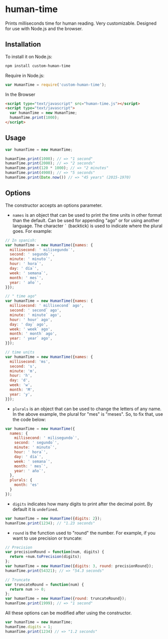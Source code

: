 human-time
==========

Prints milliseconds time for human reading. Very customizable. Designed for use with Node.js and the browser.

## Installation

To install it on Node.js:

```sh
npm install custom-human-time
```

Require in Node.js:

```js
var HumanTime = require('custom-human-time');
```

In the Browser

```html
<script type="text/javascript" src="human-time.js"></script>
<script type="text/javascript">
  var humanTime = new HumanTime;
  humanTime.print(1000);
</script>
```

## Usage

```js
var humanTime = new HumanTime;

humanTime.print(1000); // => "1 second"
humanTime.print(2000); // => "2 seconds"
humanTime.print(120 * 1000); // => "2 minutes"
humanTime.print(4900); // => "5 seconds"
humanTime.print(Date.now()) // => "45 years" (2015-1970)
```

## Options

The constructor accepts an options parameter.

* `names` is an object that can be used to print the time units in other format than the default. Can be used for appending "ago" or for using another language. The character `` ` `` (backtick) is used to indicate where the plural goes. For example:
```js
// In spanish:
var humanTime = new HumanTime({names: {
  millisecond: ' milisegundo`',
  second: ' segundo`',
  minute: ' minuto`',
  hour: ' hora`',
  day: ' día`',
  week: ' semana`',
  month: ' mes`',
  year: ' año`',
}});

// " time ago"
var humanTime = new HumanTime({names: {
  millisecond: ' millisecond` ago',
  second: ' second` ago',
  minute: ' minute` ago',
  hour: ' hour` ago',
  day: ' day` ago',
  week: ' week` ago',
  month: ' month` ago',
  year: ' year` ago',
}});

// time units
var humanTime = new HumanTime({names: {
  millisecond: 'ms',
  second: 's',
  minute: 'm',
  hour: 'h',
  day: 'd',
  week: 'w',
  month: 'M',
  year: 'y',
}});
```
* `plurals` is an object that can be used to change the letters of any name. In the above example, the plural for "mes" is "meses". So, to fix that, use the code below:
```js
var humanTime = new HumanTime({
  names: {
    millisecond: ' milisegundo`',
    second: ' segundo`',
    minute: ' minuto`',
    hour: ' hora`',
    day: ' día`',
    week: ' semana`',
    month: ' mes`',
    year: ' año`',
  },
  plurals: {
    month: 'es'
  }
});
```
* `digits` indicates how many digits to print after the decimal point. By default it is `undefined`.
```js
var humanTime = new HumanTime({digits: 2});
humanTime.print(1234); // "1.23 seconds"
```
* `round` is the function used to "round" the number. For example, if you want to use precision or truncate:
```js
// Precision
var precisionRound = function(num, digits) {
  return +num.toPrecision(digits);
};
var humanTime = new HumanTime({digits: 3, round: precisionRound});
humanTime.print(54321); // => "54.3 seconds"

// Truncate
var truncateRound = function(num) {
  return num >> 0;
};
var humanTime = new HumanTime({round: truncateRound});
humanTime.print(1999); // => "1 second"
```

All these options can be modified after using the constructor.
```js
var humanTime = new HumanTime;
humanTime.digits = 1;
humanTime.print(1234) // => "1.2 seconds"
```

